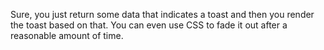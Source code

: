 Sure, you just return some data that indicates a toast and then you render the toast based on that. You can even use CSS to fade it out after a reasonable amount of time.
